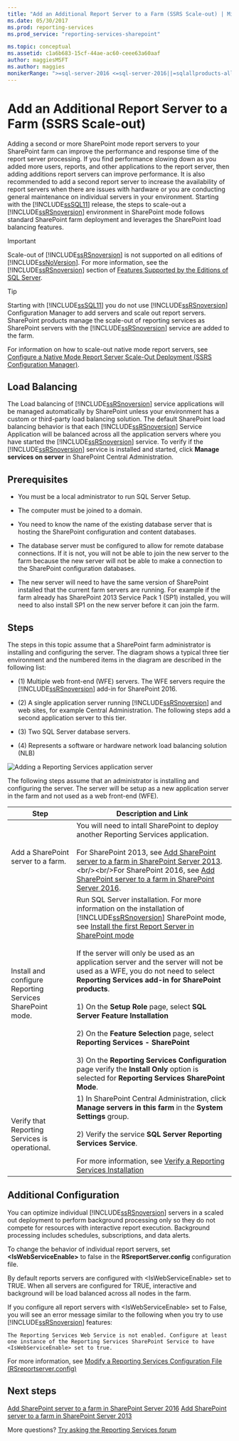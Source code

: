 ```yaml
---
title: "Add an Additional Report Server to a Farm (SSRS Scale-out) | Microsoft Docs"
ms.date: 05/30/2017
ms.prod: reporting-services
ms.prod_service: "reporting-services-sharepoint"

ms.topic: conceptual
ms.assetid: c1a6b683-15cf-44ae-ac60-ceee63a60aaf
author: maggiesMSFT
ms.author: maggies
monikerRange: ">=sql-server-2016 <=sql-server-2016||=sqlallproducts-allversions"
---
```


# Add an Additional Report Server to a Farm (SSRS Scale-out)

  Adding a second or more SharePoint mode report servers to your SharePoint farm can improve the performance and response time of the report server processing. If you find performance slowing down as you added more users, reports, and other applications to the report server, then adding additions report servers can improve performance. It is also recommended to add a second report server to increase the availability of report servers when there are issues with hardware or you are conducting general maintenance on individual servers in your environment. Starting with the [!INCLUDE[ssSQL11](../../includes/sssql11-md.md)] release, the steps to scale-out a [!INCLUDE[ssRSnoversion](../../includes/ssrsnoversion-md.md)] environment in SharePoint mode follows standard SharePoint farm deployment and leverages the SharePoint load balancing features.  
  
> [!IMPORTANT]  
>  Scale-out of [!INCLUDE[ssRSnoversion](../../includes/ssrsnoversion-md.md)] is not supported on all editions of [!INCLUDE[ssNoVersion](../../includes/ssnoversion-md.md)]. For more information, see the [!INCLUDE[ssRSnoversion](../../includes/ssrsnoversion-md.md)] section of [Features Supported by the Editions of SQL Server](~/sql-server/editions-and-components-of-sql-server-2017.md#SSRS).  
  
> [!TIP]  
>  Starting with [!INCLUDE[ssSQL11](../../includes/sssql11-md.md)] you do not use [!INCLUDE[ssRSnoversion](../../includes/ssrsnoversion-md.md)] Configuration Manager to add servers and scale out report servers. SharePoint products manage the scale-out of reporting services as SharePoint servers with the [!INCLUDE[ssRSnoversion](../../includes/ssrsnoversion-md.md)] service are added to the farm.  
  
 For information on how to scale-out native mode report servers, see [Configure a Native Mode Report Server Scale-Out Deployment &#40;SSRS Configuration Manager&#41;](../../reporting-services/install-windows/configure-a-native-mode-report-server-scale-out-deployment.md).  
  
##  <a name="bkmk_loadbalancing"></a> Load Balancing  
 The Load balancing of [!INCLUDE[ssRSnoversion](../../includes/ssrsnoversion-md.md)] service applications will be managed automatically by SharePoint unless your environment has a custom or third-party load balancing solution. The default SharePoint load balancing behavior is that each [!INCLUDE[ssRSnoversion](../../includes/ssrsnoversion-md.md)] Service Application will be balanced across all the application servers where you have started the [!INCLUDE[ssRSnoversion](../../includes/ssrsnoversion-md.md)] service. To verify if the [!INCLUDE[ssRSnoversion](../../includes/ssrsnoversion-md.md)] service is installed and started, click **Manage services on server** in SharePoint Central Administration.  
  
##  <a name="bkmk_prerequisites"></a> Prerequisites  
  
-   You must be a local administrator to run SQL Server Setup.  
  
-   The computer must be joined to a domain.  
  
-   You need to know the name of the existing database server that is hosting the SharePoint configuration and content databases.  
  
-   The database server must be configured to allow for remote database connections.  If it is not, you will not be able to join the new server to the farm because the new server will not be able to make a connection to the SharePoint configuration databases.  
  
-   The new server will need to have the same version of SharePoint installed that the current farm servers are running. For example if the farm already has SharePoint 2013 Service Pack 1 (SP1) installed, you will need to also install SP1 on the new server before it can join the farm.  
  
##  <a name="bkmk_steps"></a> Steps  
 The steps in this topic assume that a SharePoint farm administrator is installing and configuring the server. The diagram shows a typical three tier environment and the numbered items in the diagram are described in the following list:  
  
-   (1) Multiple web front-end (WFE) servers. The WFE servers require the [!INCLUDE[ssRSnoversion](../../includes/ssrsnoversion-md.md)] add-in for SharePoint 2016.  
  
-   (2) A single application server running [!INCLUDE[ssRSnoversion](../../includes/ssrsnoversion-md.md)] and web sites, for example Central Administration. The following steps add a second application server to this tier.  
  
-   (3) Two SQL Server database servers.  
  
-   (4) Represents a software or hardware network load balancing solution (NLB)  
  
 ![Adding a Reporting Services application server](../../reporting-services/install-windows/media/rs-sharepointscale.gif "Adding a Reporting Services application server")  
  
 The following steps assume that an administrator is installing and configuring the server. The server will be setup as a new application server in the farm and not used as a web front-end (WFE).  
  
|Step|Description and Link|  
|----------|--------------------------|  
|Add a SharePoint server to a farm.|You will need to intall SharePoint to deploy another Reporting Services application.<br/><br/>For SharePoint 2013, see [Add SharePoint server to a farm in SharePoint Server 2013](https://technet.microsoft.com/library/cc261752(v=office.15).aspx).<br/><br/>For SharePoint 2016, see [Add SharePoint server to a farm in SharePoint Server 2016](https://technet.microsoft.com/library/cc261752(v=office.16).aspx).|  
|Install and configure Reporting Services SharePoint mode.|Run SQL Server installation. For more information on the installation of [!INCLUDE[ssRSnoversion](../../includes/ssrsnoversion-md.md)] SharePoint mode, see [Install the first Report Server in SharePoint mode](install-the-first-report-server-in-sharepoint-mode.md)<br /><br /> If the server will only be used as an application server and the server will not be used as a WFE, you do not need to select **Reporting Services add-in for SharePoint products**.<br /><br /> 1) On the **Setup Role** page, select **SQL Server Feature Installation**<br /><br /> 2) On the **Feature Selection** page, select **Reporting Services - SharePoint**<br /><br /> 3) On the **Reporting Services Configuration**  page verify the **Install Only** option is selected for **Reporting Services SharePoint Mode**.|  
|Verify that Reporting Services is operational.|1) In SharePoint Central Administration, click **Manage servers in this farm** in the **System Settings** group.<br /><br /> 2) Verify the service **SQL Server Reporting Services Service**.<br /><br />For more information, see [Verify a Reporting Services Installation](../../reporting-services/install-windows/verify-a-reporting-services-installation.md)|  
  
##  <a name="bkmk_additional"></a> Additional Configuration  
 You can optimize individual [!INCLUDE[ssRSnoversion](../../includes/ssrsnoversion-md.md)] servers in a scaled out deployment to perform background processing only so they do not compete for resources with interactive report execution. Background processing includes schedules, subscriptions, and data alerts.  
  
 To change the behavior of individual report servers, set **\<IsWebServiceEnable>** to false in the **RSreportServer.config** configuration file.  
  
 By default reports servers are configured with \<IsWebServiceEnable> set to TRUE. When all servers are configured for TRUE, interactive and background will be load balanced across all nodes in the farm.  
  
 If you configure all report servers with \<IsWebServiceEnable> set to False, you will see an error message similar to the following when you try to use [!INCLUDE[ssRSnoversion](../../includes/ssrsnoversion-md.md)] features:  
  
```output
The Reporting Services Web Service is not enabled. Configure at least one instance of the Reporting Services SharePoint Service to have <IsWebServiceEnable> set to true.
```
 
 For more information, see [Modify a Reporting Services Configuration File &#40;RSreportserver.config&#41;](../../reporting-services/report-server/modify-a-reporting-services-configuration-file-rsreportserver-config.md)  

## Next steps

[Add SharePoint server to a farm in SharePoint Server 2016](https://technet.microsoft.com/library/cc261752(v=office.16).aspx)  
[Add SharePoint server to a farm in SharePoint Server 2013](https://technet.microsoft.com/library/cc261752(v=office.15).aspx)

More questions? [Try asking the Reporting Services forum](https://go.microsoft.com/fwlink/?LinkId=620231)
